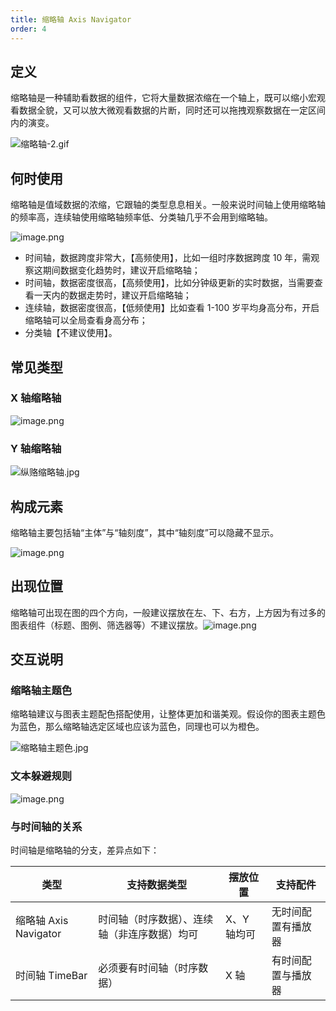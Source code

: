 ```yaml
---
title: 缩略轴 Axis Navigator
order: 4
---
```


## 定义

缩略轴是一种辅助看数据的组件，它将大量数据浓缩在一个轴上，既可以缩小宏观看数据全貌，又可以放大微观看数据的片断，同时还可以拖拽观察数据在一定区间内的演变。

![缩略轴-2.gif](https://gw.alipayobjects.com/mdn/rms_a8a5bf/afts/img/A*h04bRqD8dvwAAAAAAAAAAAAAARQnAQ)

## 何时使用

缩略轴是值域数据的浓缩，它跟轴的类型息息相关。一般来说时间轴上使用缩略轴的频率高，连续轴使用缩略轴频率低、分类轴几乎不会用到缩略轴。

![image.png](https://gw.alipayobjects.com/mdn/rms_a8a5bf/afts/img/A*Gtm7Q5gqGr4AAAAAAAAAAAAAARQnAQ#align=left&display=inline&height=273&margin=%5Bobject%20Object%5D&name=image.png&originHeight=546&originWidth=1710&size=46284&status=done&style=none&width=855)

- 时间轴，数据跨度非常大，【高频使用】，比如一组时序数据跨度 10 年，需观察这期间数据变化趋势时，建议开启缩略轴；
- 时间轴，数据密度很高，【高频使用】，比如分钟级更新的实时数据，当需要查看一天内的数据走势时，建议开启缩略轴；
- 连续轴，数据密度很高，【低频使用】比如查看 1-100 岁平均身高分布，开启缩略轴可以全局查看身高分布；
- 分类轴【不建议使用】。

## 常见类型

### X 轴缩略轴

![image.png](https://gw.alipayobjects.com/mdn/rms_a8a5bf/afts/img/A*oqboQImwt4AAAAAAAAAAAAAAARQnAQ#align=left&display=inline&height=166&margin=%5Bobject%20Object%5D&name=image.png&originHeight=166&originWidth=1160&size=50382&status=done&style=none&width=1160)

### Y 轴缩略轴

![纵赂缩略轴.jpg](https://gw.alipayobjects.com/mdn/rms_a8a5bf/afts/img/A*0TtIQIB9zMYAAAAAAAAAAAAAARQnAQ#align=left&display=inline&height=532&margin=%5Bobject%20Object%5D&name=%E7%BA%B5%E8%B5%82%E7%BC%A9%E7%95%A5%E8%BD%B4.jpg&originHeight=532&originWidth=1242&size=97364&status=done&style=none&width=1242)

## 构成元素

缩略轴主要包括轴“主体”与“轴刻度”，其中“轴刻度”可以隐藏不显示。

![image.png](https://gw.alipayobjects.com/mdn/rms_a8a5bf/afts/img/A*iPZNTazNXNYAAAAAAAAAAAAAARQnAQ#align=left&display=inline&height=216&margin=%5Bobject%20Object%5D&name=image.png&originHeight=216&originWidth=1120&size=76714&status=done&style=none&width=1120)

## 出现位置

缩略轴可出现在图的四个方向，一般建议摆放在左、下、右方，上方因为有过多的图表组件（标题、图例、筛选器等）不建议摆放。![image.png](https://gw.alipayobjects.com/mdn/rms_a8a5bf/afts/img/A*jVIkRZCo7j8AAAAAAAAAAAAAARQnAQ#align=left&display=inline&height=406&margin=%5Bobject%20Object%5D&name=image.png&originHeight=406&originWidth=913&size=143288&status=done&style=none&width=913)

## 交互说明

### 缩略轴主题色

缩略轴建议与图表主题配色搭配使用，让整体更加和谐美观。假设你的图表主题色为蓝色，那么缩略轴选定区域也应该为蓝色，同理也可以为橙色。

![缩略轴主题色.jpg](https://gw.alipayobjects.com/mdn/rms_a8a5bf/afts/img/A*LdLOSZ-uWswAAAAAAAAAAAAAARQnAQ#align=left&display=inline&height=428&margin=%5Bobject%20Object%5D&name=%E7%BC%A9%E7%95%A5%E8%BD%B4%E4%B8%BB%E9%A2%98%E8%89%B2.jpg&originHeight=428&originWidth=1884&size=48190&status=done&style=none&width=1884)

### 文本躲避规则

![image.png](https://gw.alipayobjects.com/mdn/rms_a8a5bf/afts/img/A*aW0qT5R2RC4AAAAAAAAAAAAAARQnAQ#align=left&display=inline&height=706&margin=%5Bobject%20Object%5D&name=image.png&originHeight=706&originWidth=1884&size=333364&status=done&style=none&width=1884)

### 与时间轴的关系

时间轴是缩略轴的分支，差异点如下：

| 类型 | 支持数据类型 | 摆放位置 | 支持配件 |
| --- | --- | --- | --- |
| 缩略轴 Axis Navigator | 时间轴（时序数据）、连续轴（非连序数据）均可 | X、Y 轴均可 | 无时间配置有播放器 |
| 时间轴 TimeBar | 必须要有时间轴（时序数据） | X 轴 | 有时间配置与播放器 |
